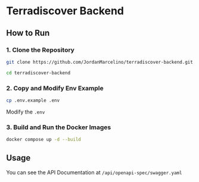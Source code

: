# Terradiscover Backend

## How to Run

### 1. Clone the Repository

```bash
git clone https://github.com/JordanMarcelino/terradiscover-backend.git

cd terradiscover-backend
```

### 2. Copy and Modify Env Example

```bash
cp .env.example .env
```

Modify the `.env`

### 3. Build and Run the Docker Images

```bash
docker compose up -d --build
```

## Usage

You can see the API Documentation at `/api/openapi-spec/swagger.yaml`
